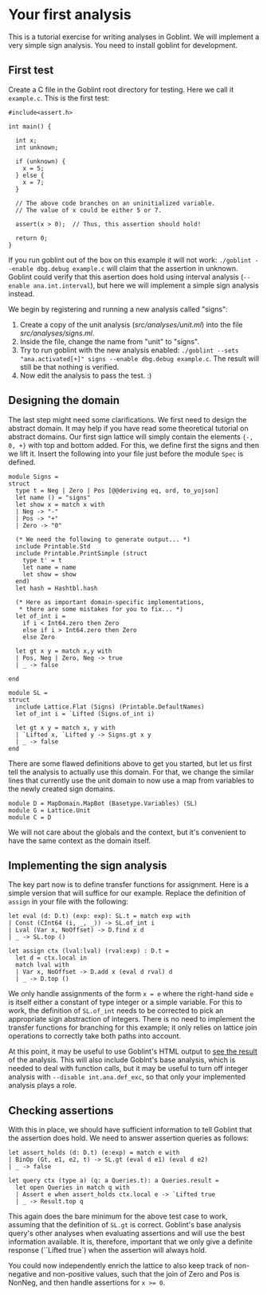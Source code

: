 # Your first analysis

This is a tutorial exercise for writing analyses in Goblint.
We will implement a very simple sign analysis.
You need to install goblint for development.

## First test

Create a C file in the Goblint root directory for testing.
Here we call it `example.c`. This is the first test:


```
#include<assert.h>

int main() {

  int x;
  int unknown;

  if (unknown) {
    x = 5;
  } else {
    x = 7;
  }

  // The above code branches on an uninitialized variable.
  // The value of x could be either 5 or 7.

  assert(x > 0);  // Thus, this assertion should hold!

  return 0;
}
```

If you run goblint out of the box on this example it will not work: `./goblint --enable dbg.debug example.c` will claim that the assertion in unknown.
Goblint could verify that this asertion does hold using interval analysis (`--enable ana.int.interval`), but here we will implement a simple sign analysis instead.

We begin by registering and running a new analysis called "signs":

1. Create a copy of the unit analysis (*src/analyses/unit.ml*) into the file *src/analyses/signs.ml*.
2. Inside the file, change the name from "unit" to "signs".
3. Try to run goblint with the new analysis enabled: `./goblint --sets "ana.activated[+]" signs --enable dbg.debug example.c`. The result will still be that nothing is verified.
4. Now edit the analysis to pass the test. :)


## Designing the domain

The last step might need some clarifications. We first need to design the abstract domain. It may help if you have read some theoretical tutorial on abstract domains. Our first sign lattice will simply contain the elements `{-, 0, +}` with top and bottom added. For this, we define first the signs and then we lift it. Insert the following into your file just before the module `Spec` is defined.

```
module Signs =
struct
  type t = Neg | Zero | Pos [@@deriving eq, ord, to_yojson]
  let name () = "signs"
  let show x = match x with
  | Neg -> "-"
  | Pos -> "+"
  | Zero -> "0"

  (* We need the following to generate output... *)
  include Printable.Std
  include Printable.PrintSimple (struct
    type t' = t
    let name = name
    let show = show
  end)
  let hash = Hashtbl.hash

  (* Here as important domain-specific implementations,
   * there are some mistakes for you to fix... *)
  let of_int i =
    if i < Int64.zero then Zero
    else if i > Int64.zero then Zero
    else Zero

  let gt x y = match x,y with
  | Pos, Neg | Zero, Neg -> true
  | _ -> false

end

module SL =
struct
  include Lattice.Flat (Signs) (Printable.DefaultNames)
  let of_int i = `Lifted (Signs.of_int i)

  let gt x y = match x, y with
  | `Lifted x, `Lifted y -> Signs.gt x y
  | _ -> false
end
```

There are some flawed definitions above to get you started, but let us first tell the analysis to actually use this domain.
For that, we change the similar lines that currently use the unit domain to now use a map from variables to the newly created sign domains.

```
module D = MapDomain.MapBot (Basetype.Variables) (SL)
module G = Lattice.Unit
module C = D
```

We will not care about the globals and the context, but it's convenient to have the same context as the domain itself.


## Implementing the sign analysis

The key part now is to define transfer functions for assignment. Here is a simple version that will suffice for our example. Replace the definition of `assign` in your file with the following:

```
let eval (d: D.t) (exp: exp): SL.t = match exp with
| Const (CInt64 (i, _, _)) -> SL.of_int i
| Lval (Var x, NoOffset) -> D.find x d
| _ -> SL.top ()

let assign ctx (lval:lval) (rval:exp) : D.t =
  let d = ctx.local in
  match lval with
  | Var x, NoOffset -> D.add x (eval d rval) d
  | _ -> D.top ()
```

We only handle assignments of the form `x = e` where the right-hand side `e` is itself either a constant of type integer or a simple variable. For this to work, the definition of `SL.of_int` needs to be corrected to pick an appropriate sign abstraction of integers. There is no need to implement the transfer functions for branching for this example; it only relies on lattice join operations to correctly take both paths into account.

At this point, it may be useful to use Goblint's HTML output to [see the result](../user-guide/inspecting.md) of the analysis. This will also include Goblnt's base analysis, which is needed to deal with function calls, but it may be useful to turn off integer analysis with `--disable int.ana.def_exc`, so that only your implemented analysis plays a role.

## Checking assertions

With this in place, we should have sufficient information to tell Goblint that the assertion does hold. We need to answer assertion queries as follows:

```
let assert_holds (d: D.t) (e:exp) = match e with
| BinOp (Gt, e1, e2, t) -> SL.gt (eval d e1) (eval d e2)
| _ -> false

let query ctx (type a) (q: a Queries.t): a Queries.result =
  let open Queries in match q with
  | Assert e when assert_holds ctx.local e -> `Lifted true
  | _ -> Result.top q
```

This again does the bare minimum for the above test case to work, assuming that the definition of `SL.gt` is correct. Goblint's base analysis query's other analyses when evaluating assertions and will use the best information available. It is, therefore, important that we only give a definite response (``Lifted true`) when the assertion will always hold.

You could now independently enrich the lattice to also keep track of non-negative and non-positive values, such that the join of Zero and Pos is NonNeg, and then handle assertions for `x >= 0`.